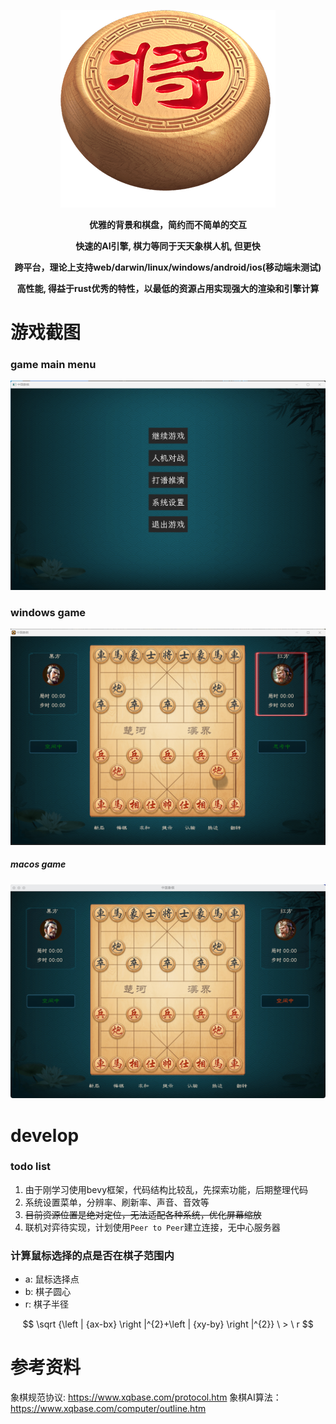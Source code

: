 
<div align=center>

![LOGO](./assets/image/cover.png)

**优雅的背景和棋盘，简约而不简单的交互**

**快速的AI引擎, 棋力等同于天天象棋人机, 但更快**

**跨平台，理论上支持web/darwin/linux/windows/android/ios(移动端未测试)**

**高性能, 得益于rust优秀的特性，以最低的资源占用实现强大的渲染和引擎计算**

</div>

# 游戏截图

### game main menu
![游戏菜单](./docs/doc_menu.png)

### windows game
![Windows](./docs/doc_ai_game.png)


##### macos game
![Mac OS](./docs/mac_game.jpeg)
<!-- ![推演打谱](./docs/doc_deduce_game.png) -->
<!-- ![系统设置](./docs/doc_setting.png) -->


# develop

### todo list

1. 由于刚学习使用bevy框架，代码结构比较乱，先探索功能，后期整理代码
2. 系统设置菜单，分辨率、刷新率、声音、音效等
3. ~~目前资源位置是绝对定位，无法适配各种系统，优化屏幕缩放~~
4. 联机对弈待实现，计划使用`Peer to Peer`建立连接，无中心服务器


### 计算鼠标选择的点是否在棋子范围内
- a: 鼠标选择点
- b: 棋子圆心
- r: 棋子半径

$$ \sqrt {\left | {ax-bx} \right |^{2}+\left | {xy-by} \right |^{2}} \ > \ r $$


# 参考资料

象棋规范协议: https://www.xqbase.com/protocol.htm
象棋AI算法：https://www.xqbase.com/computer/outline.htm
